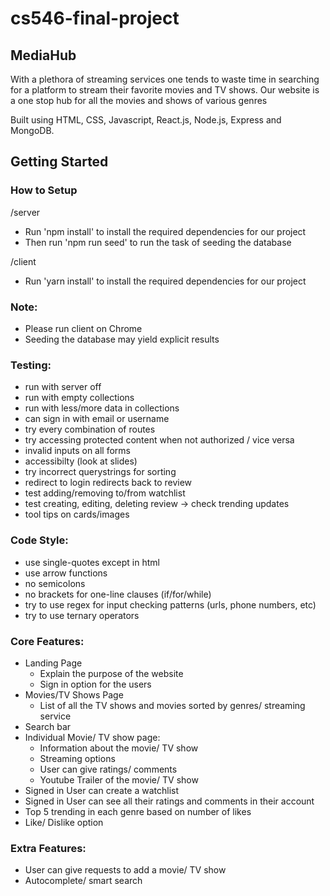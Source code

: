 # cs546-final-project

## MediaHub

With a plethora of streaming services one tends to waste time in searching for a platform to stream their favorite movies and TV shows.
Our website is a one stop hub for all the movies and shows of various genres

Built using HTML, CSS, Javascript, React.js, Node.js, Express and MongoDB.

## Getting Started

### How to Setup
/server
- Run 'npm install' to install the required dependencies for our project
- Then run 'npm run seed' to run the task of seeding the database

/client
- Run 'yarn install' to install the required dependencies for our project

### Note:
- Please run client on Chrome
- Seeding the database may yield explicit results

### Testing:
 - run with server off
 - run with empty collections
 - run with less/more data in collections
 - can sign in with email or username
 - try every combination of routes
 - try accessing protected content when not authorized / vice versa
 - invalid inputs on all forms
 - accessibilty (look at slides)
 - try incorrect querystrings for sorting
 - redirect to login redirects back to review
 - test adding/removing to/from watchlist
 - test creating, editing, deleting review -> check trending updates
 - tool tips on cards/images

### Code Style:
 - use single-quotes except in html
 - use arrow functions
 - no semicolons
 - no brackets for one-line clauses (if/for/while)
 - try to use regex for input checking patterns (urls, phone numbers, etc)
 - try to use ternary operators

### Core Features:
- Landing Page
    * Explain the purpose of the website
    * Sign in option for the users
- Movies/TV Shows Page
    * List of all the TV shows and movies sorted by genres/ streaming service
- Search bar
- Individual Movie/ TV show page:
    * Information about the movie/ TV show
    * Streaming options
    * User can give ratings/ comments
    * Youtube Trailer of the movie/ TV show
- Signed in User can create a watchlist
- Signed in User can see all their ratings and comments in their account
- Top 5 trending in each genre based on number of likes
- Like/ Dislike option

### Extra Features:
- User can give requests to add a movie/ TV show
- Autocomplete/ smart search